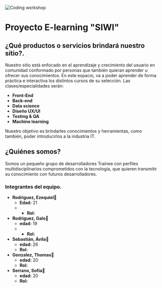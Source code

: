 ![Coding workshop](https://user-images.githubusercontent.com/98984365/165802254-00609892-6e81-47b9-adb6-5a83bcb46f7e.gif)
# Proyecto E-learning "SIWI"

## ¿Qué productos o servicios brindará nuestro sitio?.
Nuestro sitio está enfocado en el aprendizaje y crecimiento del usuario en comunidad conformado por personas que también quieran aprender u ofrecer sus conocimientos. En este espacio, va a poder aprender de forma práctica e interactiva los distintos cursos de su selección. Las clases/especialidades serán: 

- **Front-End**
- **Back-end**
- **Data science**
- **Diseño UX/UI**
- **Testing & QA**
- **Machine learning** 

Nuestro objetivo es brindarles conocimientos y herramientas, como también, poder introducirlos a la industria IT.  

## ¿Quiénes somos?
Somos un pequeño grupo de desarrolladores Trainee con perfiles multidisciplinarios comprometidos con la tecnología, que quieren transmitir su conocimiento con futuros desarrolladores.
### Integrantes del equipo.
+ **Rodriguez, Ezequiel**:adult:
	* **Edad:** 21
	* * **Rol:** 
+ **Rodriguez, Galo**:adult:
	* **edad:** 19
	* * **Rol:** 
+ **Sebastián, Ávila**:adult:
	* **edad:** 26
	* **Rol:** 
+ **Gonzalez, Thomas**:adult:
	* **edad:** 20
	* **Rol:** 
+ **Serrano, Sofía**:woman:
	* **edad:** 20
	* **Rol:** 
